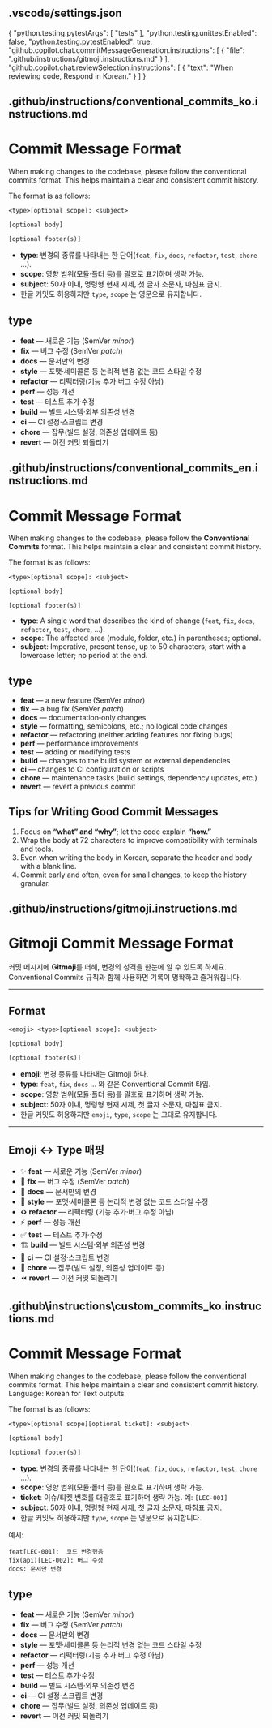 ## .vscode/settings.json
{
    "python.testing.pytestArgs": [
        "tests"
    ],
    "python.testing.unittestEnabled": false,
    "python.testing.pytestEnabled": true,
    "github.copilot.chat.commitMessageGeneration.instructions": [
        {
            "file": ".github/instructions/gitmoji.instructions.md"
        }
    ],
    "github.copilot.chat.reviewSelection.instructions": [
        {
            "text": "When reviewing code, Respond in Korean."
        }
    ]
}

## .github/instructions/conventional_commits_ko.instructions.md
# Commit Message Format

When making changes to the codebase, please follow the conventional commits format.
This helps maintain a clear and consistent commit history.

The format is as follows:

```
<type>[optional scope]: <subject>

[optional body]

[optional footer(s)]
```

* **type**: 변경의 종류를 나타내는 한 단어(`feat`, `fix`, `docs`, `refactor`, `test`, `chore` …).
* **scope**: 영향 범위(모듈·폴더 등)를 괄호로 표기하며 생략 가능.
* **subject**: 50자 이내, 명령형 현재 시제, 첫 글자 소문자, 마침표 금지.
* 한글 커밋도 허용하지만 `type`, `scope` 는 영문으로 유지합니다.

## type

* **feat** — 새로운 기능 (SemVer *minor*)
* **fix** — 버그 수정 (SemVer *patch*)
* **docs** — 문서만의 변경
* **style** — 포맷·세미콜론 등 논리적 변경 없는 코드 스타일 수정
* **refactor** — 리팩터링(기능 추가·버그 수정 아님)
* **perf** — 성능 개선
* **test** — 테스트 추가·수정
* **build** — 빌드 시스템·외부 의존성 변경
* **ci** — CI 설정·스크립트 변경
* **chore** — 잡무(빌드 설정, 의존성 업데이트 등)
* **revert** — 이전 커밋 되돌리기


## .github/instructions/conventional_commits_en.instructions.md
# Commit Message Format

When making changes to the codebase, please follow the **Conventional Commits** format. This helps maintain a clear and consistent commit history.

The format is as follows:

```
<type>[optional scope]: <subject>

[optional body]

[optional footer(s)]
```

* **type**: A single word that describes the kind of change (`feat`, `fix`, `docs`, `refactor`, `test`, `chore`, …).
* **scope**: The affected area (module, folder, etc.) in parentheses; optional.
* **subject**: Imperative, present tense, up to 50 characters; start with a lowercase letter; no period at the end.

## type

* **feat** — a new feature (SemVer *minor*)
* **fix** — a bug fix (SemVer *patch*)
* **docs** — documentation‑only changes
* **style** — formatting, semicolons, etc.; no logical code changes
* **refactor** — refactoring (neither adding features nor fixing bugs)
* **perf** — performance improvements
* **test** — adding or modifying tests
* **build** — changes to the build system or external dependencies
* **ci** — changes to CI configuration or scripts
* **chore** — maintenance tasks (build settings, dependency updates, etc.)
* **revert** — revert a previous commit

## Tips for Writing Good Commit Messages

1. Focus on **“what” and “why”**; let the code explain **“how.”**
2. Wrap the body at 72 characters to improve compatibility with terminals and tools.
3. Even when writing the body in Korean, separate the header and body with a blank line.
4. Commit early and often, even for small changes, to keep the history granular.



## .github/instructions/gitmoji.instructions.md
# Gitmoji Commit Message Format

커밋 메시지에 **Gitmoji**를 더해, 변경의 성격을 한눈에 알 수 있도록 하세요. Conventional Commits 규칙과 함께 사용하면 기록이 명확하고 즐거워집니다.

---

## Format

```
<emoji> <type>[optional scope]: <subject>

[optional body]

[optional footer(s)]
```

* **emoji**: 변경 종류를 나타내는 Gitmoji 하나.
* **type**: `feat`, `fix`, `docs` … 와 같은 Conventional Commit 타입.
* **scope**: 영향 범위(모듈·폴더 등)를 괄호로 표기하며 생략 가능.
* **subject**: 50자 이내, 명령형 현재 시제, 첫 글자 소문자, 마침표 금지.
* 한글 커밋도 허용하지만 `emoji`, `type`, `scope` 는 그대로 유지합니다.

---

## Emoji ↔︎ Type 매핑

* ✨ **feat** — 새로운 기능 (SemVer *minor*)
* 🐛 **fix** — 버그 수정 (SemVer *patch*)
* 📝 **docs** — 문서만의 변경
* 🎨 **style** — 포맷·세미콜론 등 논리적 변경 없는 코드 스타일 수정
* ♻️ **refactor** — 리팩터링 (기능 추가·버그 수정 아님)
* ⚡️ **perf** — 성능 개선
* ✅ **test** — 테스트 추가·수정
* 🏗 **build** — 빌드 시스템·외부 의존성 변경
* 👷 **ci** — CI 설정·스크립트 변경
* 🔧 **chore** — 잡무(빌드 설정, 의존성 업데이트 등)
* ⏪ **revert** — 이전 커밋 되돌리기





## .github\instructions\custom_commits_ko.instructions.md
# Commit Message Format

When making changes to the codebase, please follow the conventional commits format.
This helps maintain a clear and consistent commit history.
Language: Korean for Text outputs

The format is as follows:


```
<type>[optional scope][optional ticket]: <subject>

[optional body]

[optional footer(s)]
```

* **type**: 변경의 종류를 나타내는 한 단어(`feat`, `fix`, `docs`, `refactor`, `test`, `chore` …).
* **scope**: 영향 범위(모듈·폴더 등)를 괄호로 표기하며 생략 가능.
* **ticket**: 이슈/티켓 번호를 대괄호로 표기하며 생략 가능. 예: `[LEC-001]`
* **subject**: 50자 이내, 명령형 현재 시제, 첫 글자 소문자, 마침표 금지.
* 한글 커밋도 허용하지만 `type`, `scope` 는 영문으로 유지합니다.

예시:
```
feat[LEC-001]:  코드 변경했음
fix(api)[LEC-002]: 버그 수정
docs: 문서만 변경
```

## type

* **feat** — 새로운 기능 (SemVer *minor*)
* **fix** — 버그 수정 (SemVer *patch*)
* **docs** — 문서만의 변경
* **style** — 포맷·세미콜론 등 논리적 변경 없는 코드 스타일 수정
* **refactor** — 리팩터링(기능 추가·버그 수정 아님)
* **perf** — 성능 개선
* **test** — 테스트 추가·수정
* **build** — 빌드 시스템·외부 의존성 변경
* **ci** — CI 설정·스크립트 변경
* **chore** — 잡무(빌드 설정, 의존성 업데이트 등)
* **revert** — 이전 커밋 되돌리기